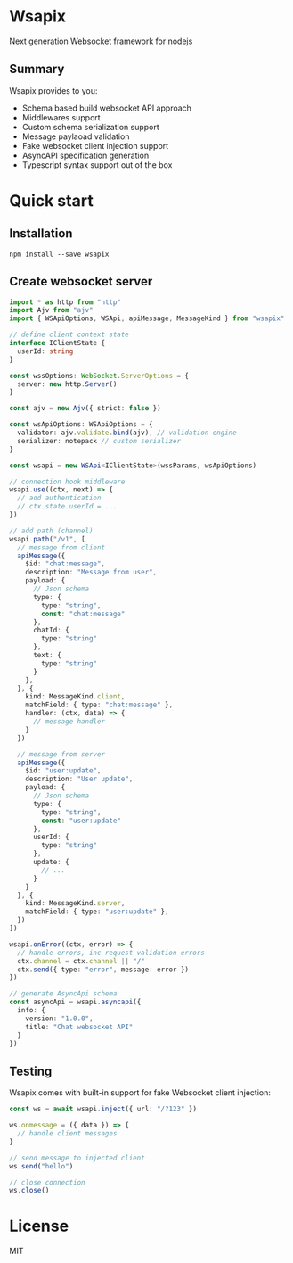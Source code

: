 # Wsapix

Next generation Websocket framework for nodejs

## Summary
Wsapix provides to you:
- Schema based build websocket API approach
- Middlewares support
- Custom schema serialization support
- Message paylaoad validation
- Fake websocket client injection support
- AsyncAPI specification generation
- Typescript syntax support out of the box

# Quick start

## Installation

```
npm install --save wsapix
```

## Create websocket server

```ts
import * as http from "http"
import Ajv from "ajv"
import { WSApiOptions, WSApi, apiMessage, MessageKind } from "wsapix"

// define client context state
interface IClientState {
  userId: string
}

const wssOptions: WebSocket.ServerOptions = { 
  server: new http.Server()
}

const ajv = new Ajv({ strict: false })

const wsApiOptions: WSApiOptions = {
  validator: ajv.validate.bind(ajv), // validation engine
  serializer: notepack // custom serializer
}

const wsapi = new WSApi<IClientState>(wssParams, wsApiOptions)

// connection hook middleware
wsapi.use((ctx, next) => {
  // add authentication
  // ctx.state.userId = ...
})

// add path (channel)
wsapi.path("/v1", [
  // message from client
  apiMessage({ 
    $id: "chat:message",
    description: "Message from user",
    payload: {
      // Json schema
      type: {
        type: "string",
        const: "chat:message"
      },
      chatId: {
        type: "string"
      },
      text: {
        type: "string"
      }
    },
  }, { 
    kind: MessageKind.client, 
    matchField: { type: "chat:message" }, 
    handler: (ctx, data) => {
      // message handler
    }
  })

  // message from server
  apiMessage({
    $id: "user:update",
    description: "User update",
    payload: {
      // Json schema
      type: {
        type: "string",
        const: "user:update"
      },
      userId: {
        type: "string"
      },
      update: {
        // ...
      }
    }
  }, {
    kind: MessageKind.server, 
    matchField: { type: "user:update" }, 
  })
])

wsapi.onError((ctx, error) => {
  // handle errors, inc request validation errors
  ctx.channel = ctx.channel || "/"
  ctx.send({ type: "error", message: error })
})

// generate AsyncApi schema
const asyncApi = wsapi.asyncapi({
  info: {
    version: "1.0.0",
    title: "Chat websocket API"
  }
})
```

## Testing

Wsapix comes with built-in support for fake Websocket client injection:

```ts
const ws = await wsapi.inject({ url: "/?123" })

ws.onmessage = ({ data }) => {
  // handle client messages
}

// send message to injected client
ws.send("hello")

// close connection
ws.close()
```

# License
MIT